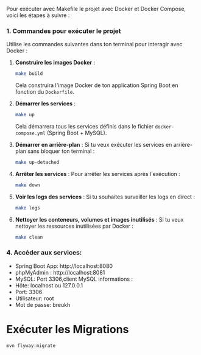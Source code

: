 Pour exécuter avec Makefile le projet avec Docker et Docker Compose, voici les étapes à suivre :

### 1. Commandes pour exécuter le projet

Utilise les commandes suivantes dans ton terminal pour interagir avec Docker :

1. **Construire les images Docker** :
   ```bash
   make build
   ```
   Cela construira l'image Docker de ton application Spring Boot en fonction du `Dockerfile`.

2. **Démarrer les services** :
   ```bash
   make up
   ```
   Cela démarrera tous les services définis dans le fichier `docker-compose.yml` (Spring Boot + MySQL).

3. **Démarrer en arrière-plan** :
   Si tu veux exécuter les services en arrière-plan sans bloquer ton terminal :
   ```bash
   make up-detached
   ```

4. **Arrêter les services** :
   Pour arrêter les services après l'exécution :
   ```bash
   make down
   ```

5. **Voir les logs des services** :
   Si tu souhaites surveiller les logs en direct :
   ```bash
   make logs
   ```

6. **Nettoyer les conteneurs, volumes et images inutilisés** :
   Si tu veux nettoyer les ressources inutilisées par Docker :
   ```bash
   make clean
   ```

### 4. Accéder aux services:

- Spring Boot App: http://localhost:8080
- phpMyAdmin : http://localhost:8081
- MySQL: Port 3306,client MySQL informations :
- Hôte: localhost ou 127.0.0.1
- Port: 3306
- Utilisateur: root
- Mot de passe: breukh


# Exécuter les Migrations
```
mvn flyway:migrate
```